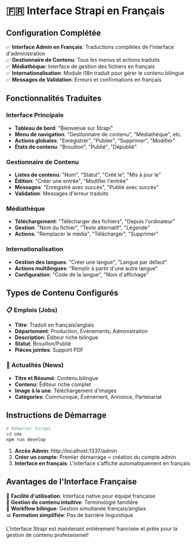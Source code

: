 # 🇫🇷 Interface Strapi en Français

## Configuration Complétée

✅ **Interface Admin en Français**: Traductions complètes de l'interface d'administration  
✅ **Gestionnaire de Contenu**: Tous les menus et actions traduits  
✅ **Médiathèque**: Interface de gestion des fichiers en français  
✅ **Internationalisation**: Module i18n traduit pour gérer le contenu bilingue  
✅ **Messages de Validation**: Erreurs et confirmations en français  

## Fonctionnalités Traduites

### Interface Principale
- **Tableau de bord**: "Bienvenue sur Strapi"
- **Menu de navigation**: "Gestionnaire de contenu", "Médiathèque", etc.
- **Actions globales**: "Enregistrer", "Publier", "Supprimer", "Modifier"
- **États de contenu**: "Brouillon", "Publié", "Dépublié"

### Gestionnaire de Contenu
- **Listes de contenu**: "Nom", "Statut", "Créé le", "Mis à jour le"
- **Édition**: "Créer une entrée", "Modifier l'entrée"
- **Messages**: "Enregistré avec succès", "Publié avec succès"
- **Validation**: Messages d'erreur traduits

### Médiathèque
- **Téléchargement**: "Télécharger des fichiers", "Depuis l'ordinateur"
- **Gestion**: "Nom du fichier", "Texte alternatif", "Légende"
- **Actions**: "Remplacer le média", "Télécharger", "Supprimer"

### Internationalisation
- **Gestion des langues**: "Créer une langue", "Langue par défaut"
- **Actions multilingues**: "Remplir à partir d'une autre langue"
- **Configuration**: "Code de la langue", "Nom d'affichage"

## Types de Contenu Configurés

### 📋 Emplois (Jobs)
- **Titre**: Traduit en français/anglais
- **Département**: Production, Événements, Administration
- **Description**: Éditeur riche bilingue
- **Statut**: Brouillon/Publié
- **Pièces jointes**: Support PDF

### 📰 Actualités (News) 
- **Titre et Résumé**: Contenu bilingue
- **Contenu**: Éditeur riche complet
- **Image à la une**: Téléchargement d'images
- **Catégories**: Communiqué, Événement, Annonce, Partenariat

## Instructions de Démarrage

```bash
# Démarrer Strapi
cd cms
npm run develop
```

1. **Accès Admin**: http://localhost:1337/admin
2. **Créer un compte**: Premier démarrage = création du compte admin
3. **Interface en français**: L'interface s'affiche automatiquement en français

## Avantages de l'Interface Française

🎯 **Facilité d'utilisation**: Interface native pour équipe française  
📝 **Gestion de contenu intuitive**: Terminologie familière  
🔄 **Workflow bilingue**: Gestion simultanée français/anglais  
📊 **Formation simplifiée**: Pas de barrière linguistique  

L'interface Strapi est maintenant entièrement francisée et prête pour la gestion de contenu professionnel!